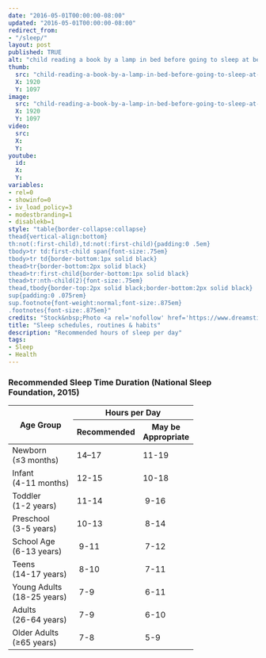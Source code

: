 ```yaml
---
date: "2016-05-01T00:00:00-08:00"
updated: "2016-05-01T00:00:00-08:00"
redirect_from:
- "/sleep/"
layout: post
published: TRUE
alt: "child reading a book by a lamp in bed before going to sleep at bedtime"
thumb:
  src: "child-reading-a-book-by-a-lamp-in-bed-before-going-to-sleep-at-bedtime.jpg"
  X: 1920
  Y: 1097
image:
  src: "child-reading-a-book-by-a-lamp-in-bed-before-going-to-sleep-at-bedtime.jpg"
  X: 1920
  Y: 1097
video:
  src:
  X:
  Y:
youtube:
  id:
  X:
  Y:
variables:
- rel=0
- showinfo=0
- iv_load_policy=3
- modestbranding=1
- disablekb=1
style: "table{border-collapse:collapse}
thead{vertical-align:bottom}
th:not(:first-child),td:not(:first-child){padding:0 .5em}
tbody>tr td:first-child span{font-size:.75em}
tbody>tr td{border-bottom:1px solid black}
thead>tr{border-bottom:2px solid black}
thead>tr:first-child{border-bottom:1px solid black}
thead>tr:nth-child(2){font-size:.75em}
thead,tbody{border-top:2px solid black;border-bottom:2px solid black}
sup{padding:0 .075rem}
sup.footnote{font-weight:normal;font-size:.875em}
.footnotes{font-size:.875em}"
credits: "Stock&nbsp;Photo <a rel='nofollow' href='https://www.dreamstime.com/stock-photo-preteen-handsome-boy-read-book-lamp-sleep-image58081725' target='_blank'>&copy;</a>&nbsp;Ulianna19970"
title: "Sleep schedules, routines & habits"
description: "Recommended hours of sleep per day"
tags:
- Sleep
- Health
---
```

<h3>Recommended Sleep Time Duration (National Sleep Foundation, 2015)</h3>
<table class="center">
	<thead>
		<tr>
			<th rowspan="2">Age Group</th>
			<th colspan="2">Hours per Day</th>
		</tr>
		<tr>
			<th>Recommended</th>
			<th>May be<br>Appropriate</th>
		</tr>
	</thead>
	<tbody>
		<tr>
			<td>Newborn<br><span>(&le;3 months)</span></td>
			<td class="mono">14–17</td>
			<td class="mono">11-19</td>
		</tr>
		<tr>
			<td>Infant<br><span>(4-11 months)</span></td>
			<td class="mono">12-15</td>
			<td class="mono">10-18</td>
		</tr>
		<tr>
			<td>Toddler<br><span>(1-2 years)</span></td>
			<td class="mono">11-14</td>
			<td class="mono">&nbsp;9-16</td>
		</tr>
		<tr>
			<td>Preschool<br><span>(3-5 years)</span></td>
			<td class="mono">10-13</td>
			<td class="mono">&nbsp;8-14</td>
		</tr>
		<tr>
			<td>School Age<br><span>(6-13 years)</span></td>
			<td class="mono">&nbsp;9-11</td>
			<td class="mono">&nbsp;7-12</td>
		</tr>
		<tr>
			<td>Teens<br><span>(14-17 years)</span></td>
			<td class="mono">&nbsp;8-10</td>
			<td class="mono">&nbsp;7-11</td>
		</tr>
		<tr>
			<td>Young Adults<br><span>(18-25 years)</span></td>
			<td class="mono">&nbsp;7-9&nbsp;</td>
			<td class="mono">&nbsp;6-11</td>
		</tr>
		<tr>
			<td>Adults<br><span>(26-64 years)</span></td>
			<td class="mono">&nbsp;7-9&nbsp;</td>
			<td class="mono">&nbsp;6-10</td>
		</tr>
		<tr>
			<td>Older Adults<br><span>(&ge;65 years)</span></td>
			<td class="mono">&nbsp;7-8&nbsp;</td>
			<td class="mono">&nbsp;5-9&nbsp;</td>
		</tr>
	</tbody>
</table>